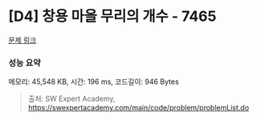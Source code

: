 # [D4] 창용 마을 무리의 개수 - 7465 

[문제 링크](https://swexpertacademy.com/main/code/problem/problemDetail.do?contestProbId=AWngfZVa9XwDFAQU) 

### 성능 요약

메모리: 45,548 KB, 시간: 196 ms, 코드길이: 946 Bytes



> 출처: SW Expert Academy, https://swexpertacademy.com/main/code/problem/problemList.do